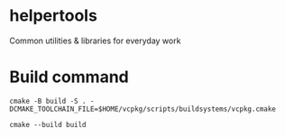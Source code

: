 # helpertools
Common utilities & libraries for everyday work


# Build command
```cmake -B build -S . -DCMAKE_TOOLCHAIN_FILE=$HOME/vcpkg/scripts/buildsystems/vcpkg.cmake```

```cmake --build build```

